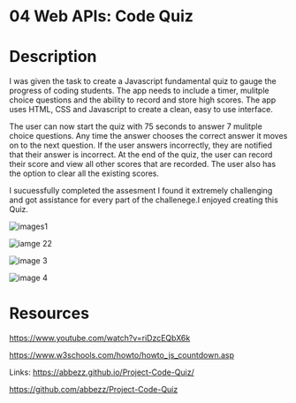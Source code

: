 # 04 Web APIs: Code Quiz
 # Description
I was given the task to create a Javascript fundamental quiz to gauge the progress of coding students. The app needs to include a timer, mulitple choice questions and the ability to record and store high scores. The app uses HTML, CSS and Javascript to create a clean, easy to use interface.

The user can now start the quiz with 75 seconds to answer 7 mulitple choice questions. Any time the answer chooses the correct answer it moves on to the next question. If the user answers incorrectly, they are notified that their answer is incorrect. At the end of the quiz, the user can record their score and view all other scores that are recorded. The user also has the option to clear all the existing scores.

  I sucuessfully completed the assesment I found it extremely challenging and got assistance for every part of the challenege.I enjoyed creating this Quiz.


![images1](https://user-images.githubusercontent.com/94430401/149682158-86d17317-059a-4085-826d-5e9f824b2094.png) 

![iamge 22](https://user-images.githubusercontent.com/94430401/149682161-319c653f-5815-403b-a900-5e8f534d9701.png)

![image 3](https://user-images.githubusercontent.com/94430401/149682164-f5140f3d-eb0e-43f0-883c-0b26a8cfe732.png)

![image 4](https://user-images.githubusercontent.com/94430401/149682165-487236f8-5e68-40b1-923f-98bf845df957.png)

# Resources

https://www.youtube.com/watch?v=riDzcEQbX6k

https://www.w3schools.com/howto/howto_js_countdown.asp



Links: https://abbezz.github.io/Project-Code-Quiz/

https://github.com/abbezz/Project-Code-Quiz

